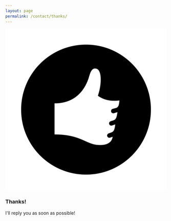 ```yaml
---
layout: page
permalink: /contact/thanks/
---
```


<div class="contact">
  <div class="thanks">
    <img src="/assets/thumb.svg" />
    <h3>Thanks!</h3>
    <p>I'll reply you as soon as possible!</p>
  </div>
</div>
